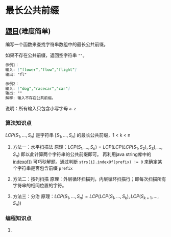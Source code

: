 # 最长公共前缀

## [题目](https://leetcode-cn.com/problems/longest-common-prefix/)(难度简单)

编写一个函数来查找字符串数组中的最长公共前缀。

如果不存在公共前缀，返回空字符串 `""`。

```markdown
示例1：
输入: ["flower","flow","flight"]
输出: "fl"

示例2：
输入: ["dog","racecar","car"]
输出: ""
解释: 输入不存在公共前缀。
```
说明：所有输入只包含小写字母 `a-z`

### **算法知识点**
$LCP(S_1,...,S_n)$ 是字符串 $[S_1,...,S_n]$ 的最长公共前缀，1 < k < n

1. 方法一：水平扫描法
原理：$LCP(S_1,...,S_n) = LCP(LCP(LCP(S_1,S_2),S_3),...,S_n)$
即以此计算两个字符串的公共前缀即可。
再利用java string库中的 [indexof()](https://www.runoob.com/java/java-string-indexof.html) 可巧秒解题。通过判断 `strs[i].indexOf(prefix) != 0` 来确定某个字符串是否包含前缀 `prefix`

2. 方法二：按列扫描
原理：外层循环扫描列，内层循环扫描行；即每次扫描所有字符串的相同位置的字符。

3. 方法三：分治
原理：$LCP(S_1,...,S_n) = LCP(LCP(S_1,...,S_k),LCP(S_{k+1},...,S_n))$

### **编程知识点**
1. 

